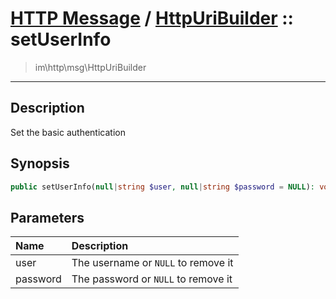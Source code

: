 # [HTTP Message](http.md) / [HttpUriBuilder](http-HttpUriBuilder.md) :: setUserInfo
 > im\http\msg\HttpUriBuilder
____

## Description
Set the basic authentication

## Synopsis
```php
public setUserInfo(null|string $user, null|string $password = NULL): void
```

## Parameters
| Name | Description |
| :--- | :---------- |
| user | The username or `NULL` to remove it |
| password | The password or `NULL` to remove it |
